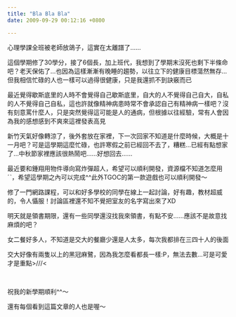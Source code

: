 ```yaml
---
title: "Bla Bla Bla"
date: 2009-09-29 00:12:16 +0800

---
```



心理學課全班被老師放鴿子，這實在太離譜了&hellip;&hellip;



這個學期修了30學分，接了6個長，加上班代，我想到了學期末沒死也剩下半條命吧？老天保佑了&hellip;也因為這樣漸漸有晚睡的趨勢，以往立下的健康目標蕩然無存&hellip;但我相信忙碌的人也一樣可以過得很健康，只是我還抓不到訣竅而已



最近覺得歇斯底里的人時不會覺得自己歇斯底里，自大的人不覺得自己自大，自私的人不覺得自己自私，這也許就像精神病患時常不會承認自己有精神病一樣吧？沒有刻意罵什麼人，只是突然覺得這可能是人的通病，但根據以往經驗，常有人會因為我的感想感到不爽來這裡發表高見



新竹天氣好像轉涼了，後外套放在家裡，下一次回家不知道是什麼時候，大概是十一月吧？可是這學期這麼忙碌，也許寒假之前已經回不去了，糟糕&hellip;已經有點想家了&hellip;中秋節家裡應該很熱鬧吧&hellip;&hellip;好想回去&hellip;&hellip;



最近要和鍾翔用物件導向寫炸彈超人，希望可以順利開發，資源檔不知道怎麼用ˊˋ，希望這學期之內可以完成^^此外TGOC的第一款遊戲也可以順利開發～



修了一門網路課程，可以和好多學校的同學在線上一起討論，好有趣，教材超威的，令人懾服！討論區裡還不知不覺把室友的名字寫出來了XD



明天就是領書期限，還有一些同學還沒找我來領書，有點不安&hellip;&hellip;應該不是故意找麻煩的吧？



女二餐好多人，不知道是交大的餐廳少還是人太多，每次我都排在三四十人的後面



交大好像有兩隻以上的黑冠麻鷺，因為我怎麼看都長一樣:P，無法去數&hellip;可是可愛才是重點&gt;///&lt;



&nbsp;



祝我的新學期順利^^～



還有每個看到這篇文章的人也是喔～


